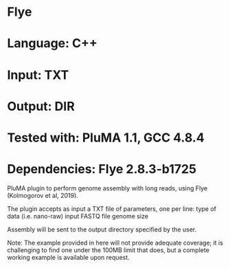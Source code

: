 # Flye
# Language: C++
# Input: TXT
# Output: DIR
# Tested with: PluMA 1.1, GCC 4.8.4
# Dependencies: Flye 2.8.3-b1725

PluMA plugin to perform genome assembly with long reads, using Flye (Kolmogorov et al, 2019).

The plugin accepts as input a TXT file of parameters, one per line:
type of data (i.e. nano-raw)
input FASTQ file
genome size

Assembly will be sent to the output directory specified by the user.

Note: The example provided in here will not provide adequate coverage; it is challenging to find one under the 100MB limit that does, but a complete working example is available upon request.
